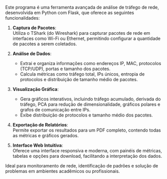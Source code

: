 Este programa é uma ferramenta avançada de análise de tráfego de rede, desenvolvida em Python com Flask, que oferece as seguintes funcionalidades:

1. **Captura de Pacotes**:  
   Utiliza o TShark (do Wireshark) para capturar pacotes de rede em interfaces como Wi-Fi ou Ethernet, permitindo configurar a quantidade de pacotes a serem coletados.

2. **Análise de Dados**:  
   - Extrai e organiza informações como endereços IP, MAC, protocolos (TCP/UDP), portas e tamanho dos pacotes.  
   - Calcula métricas como tráfego total, IPs únicos, entropia de protocolos e distribuição de tamanho médio de pacotes.  

3. **Visualização Gráfica**:  
   - Gera gráficos interativos, incluindo tráfego acumulado, derivada do tráfego, PCA para redução de dimensionalidade, gráficos polares e grafos de comunicação entre IPs.  
   - Exibe distribuição de protocolos e tamanho médio dos pacotes.  

4. **Exportação de Relatórios**:  
   Permite exportar os resultados para um PDF completo, contendo todas as métricas e gráficos gerados.  

5. **Interface Web Intuitiva**:  
   Oferece uma interface responsiva e moderna, com painéis de métricas, tabelas e opções para download, facilitando a interpretação dos dados.  

Ideal para monitoramento de rede, identificação de padrões e solução de problemas em ambientes acadêmicos ou profissionais.
